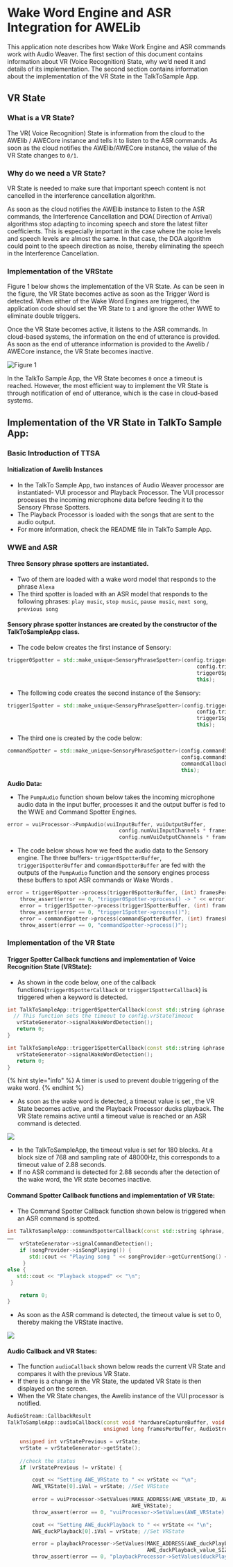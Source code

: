 # Wake Word Engine and ASR Integration for AWELib

This application note describes how Wake Work Engine and ASR commands work with Audio Weaver. The first section of this document contains information about VR \(Voice Recognition\) State, why we’d need it and details of its implementation. The second section contains information about the implementation of the VR State in the TalkToSample App.

## **VR State**

### **What is a VR State?**

The VR\( Voice Recognition\) State is information from the cloud to the AWElib / AWECore instance and tells it to listen to the ASR commands. As soon as the cloud notifies the AWElib/AWECore instance, the value of the VR State changes to `0/1`.

### **Why do we need a VR State**?

VR State is needed to make sure that important speech content is not cancelled in the interference cancellation algorithm.

As soon as the cloud notifies the AWElib instance to listen to the ASR commands, the Interference Cancellation and DOA\( Direction of Arrival\) algorithms stop adapting to incoming speech and store the latest filter coefficients. This is especially important in the case where the noise levels and speech levels are almost the same. In that case, the DOA algorithm could point to the speech direction as noise, thereby eliminating the speech in the Interference Cancellation.

### **Implementation of the VRState**

Figure 1 below shows the implementation of the VR State. As can be seen in the figure, the VR State becomes active as soon as the Trigger Word is detected. When either of the Wake Word Engines are triggered, the application code should set the VR State to `1` and ignore the other WWE to eliminate double triggers.

Once the VR State becomes active, it listens to the ASR commands. In cloud-based systems, the information on the end of utterance is provided. As soon as the end of utterance information is provided to the Awelib / AWECore instance, the VR State becomes inactive.

![Figure 1](../.gitbook/assets/0%20%289%29.png)

In the TalkTo Sample App, the VR State becomes `0` once a timeout is reached. However, the most efficient way to implement the VR State is through notification of end of utterance, which is the case in cloud-based systems.

## **Implementation of the VR State in TalkTo Sample App:**

### **Basic Introduction of TTSA**

#### **Initialization of Awelib Instances**

* In the TalkTo Sample App, two instances of Audio Weaver processor are instantiated- VUI processor and Playback Processor. The VUI processor processes the incoming microphone data before feeding it to the Sensory Phrase Spotters.
* The Playback Processor is loaded with the songs that are sent to the audio output.
* For more information, check the README file in TalkTo Sample App.

### **WWE and ASR**

#### **Three Sensory phrase spotters are instantiated.**

* Two of them are loaded with a wake word model that responds to the phrase `Alexa`
* The third spotter is loaded with an ASR model that responds to the following phrases: `play music`, `stop music`, `pause music`, `next song`, `previous song`

#### **Sensory phrase spotter instances are created by the constructor of the TalkToSampleApp class.**

* The code below creates the first instance of Sensory:

```cpp
trigger0Spotter = std::make_unique<SensoryPhraseSpotter>(config.trigger0SpotterModelFilename,
                                                             config.trigger0SpotterSensitivity,
                                                             trigger0SpotterCallbackFunction,
                                                             this);
```

* The following code creates the second instance of the Sensory:

```cpp
trigger1Spotter = std::make_unique<SensoryPhraseSpotter>(config.trigger1SpotterModelFilename,
                                                             config.trigger1SpotterSensitivity,
                                                             trigger1SpotterCallbackFunction,
                                                             this);
```

* The third one is created by the code below:

```cpp
commandSpotter = std::make_unique<SensoryPhraseSpotter>(config.commandSpotterModelFilename,
                                                        config.commandSpotterSensitivity,
                                                        commandCallbackFunction,
                                                        this);
```

**Audio Data:**

* The `PumpAudio` function shown below takes the incoming microphone audio data in the input buffer, processes it and the output buffer is fed to the WWE and Command Spotter Engines.

```cpp
error = vuiProcessor->PumpAudio(vuiInputBuffer, vuiOutputBuffer,
                                    config.numVuiInputChannels * framesPerBuffer,
                                    config.numVuiOutputChannels * framesPerBuffer);
```

* The code below shows how we feed the audio data to the Sensory engine. The three buffers- `trigger0SpotterBuffer`, `trigger1SpotterBuffer` and `commandSpotterBuffer` are fed with the outputs of the `PumpAudio` function and the sensory engines process these buffers to spot ASR commands or Wake Words .

```cpp
error = trigger0Spotter->process(trigger0SpotterBuffer, (int) framesPerBuffer / config.decimationRatio);
    throw_assert(error == 0, "trigger0Spotter->process() -> " << error);
    error = trigger1Spotter->process(trigger1SpotterBuffer, (int) framesPerBuffer / config.decimationRatio);
    throw_assert(error == 0, "trigger1Spotter->process()");
    error = commandSpotter->process(commandSpotterBuffer, (int) framesPerBuffer / config.decimationRatio);
    throw_assert(error == 0, "commandSpotter->process()");
```

### **Implementation of the VR State**

####  **Trigger Spotter Callback functions and implementation of Voice Recognition State \(VRState\):**

* As shown in the code below, one of the callback functions\(`trigger0SpotterCallback` or `trigger1SpotterCallback`\) is triggered when a keyword is detected.

```cpp
int TalkToSampleApp::trigger0SpotterCallback(const std::string &phrase, double begin, double end) {
  // This function sets the timeout to config.vrStateTimeout
   vrStateGenerator->signalWakeWordDetection(); 
   return 0;
}

int TalkToSampleApp::trigger1SpotterCallback(const std::string &phrase, double begin, double end){ 
   vrStateGenerator->signalWakeWordDetection();
   return 0;
}
```

{% hint style="info" %}
A timer is used to prevent double triggering of the wake word.
{% endhint %}

* As soon as the wake word is detected, a timeout value is set , the VR State becomes active, and the Playback Processor ducks playback. The VR State remains active until a timeout value is reached or an ASR command is detected.

![](../.gitbook/assets/1%20%289%29.png)

*  In the TalkToSampleApp, the timeout value is set for 180 blocks. At a block size of 768 and sampling rate of 48000Hz, this corresponds to a timeout value of 2.88 seconds.
* If no ASR command is detected for 2.88 seconds after the detection of the wake word, the VR state becomes inactive.

#### **Command Spotter Callback functions and implementation of VR State:**

* The Command Spotter Callback function shown below is triggered when an ASR command is spotted.

```cpp
int TalkToSampleApp::commandSpotterCallback(const std::string &phrase, double begin, double end) {
……
    vrStateGenerator->signalCommandDetection();
    if (songProvider->isSongPlaying()) {
       std::cout << "Playing song " << songProvider->getCurrentSong() << "\n";
     }
else {
   std::cout << "Playback stopped" << "\n";
 }

    return 0;
}
```

* As soon as the ASR command is detected, the timeout value is set to 0, thereby making the VRState inactive.

![](../.gitbook/assets/2%20%289%29.png)

#### **Audio Callback and VR States:**

* The function `audioCallback` shown below reads the current VR State and compares it with the previous VR State.
* If there is a change in the VR State, the updated VR State is then displayed on the screen.
* When the VR State changes, the Awelib instance of the VUI processor is notified.

```cpp
AudioStream::CallbackResult
TalkToSampleApp::audioCallback(const void *hardwareCaptureBuffer, void *hardwarePlaybackBuffer,
                               unsigned long framesPerBuffer, AudioStream::CallbackFlag statusFlag) {

    unsigned int vrStatePrevious = vrState;
    vrState = vrStateGenerator->getState();
    
    //check the status
    if (vrStatePrevious != vrState) {

        cout << "Setting AWE_VRState to " << vrState << "\n";
        AWE_VRState[0].iVal = vrState; //Set VRState  
        
        error = vuiProcessor->SetValues(MAKE_ADDRESS(AWE_VRState_ID, AWE_VRState_value_OFFSET), AWE_VRState_value_SIZE
                                        AWE_VRState);
        throw_assert(error == 0, "vuiProcessor->SetValues(AWE_VRState) returned " << error);

        cout << "Setting AWE_duckPlayback to " << vrState << "\n";
        AWE_duckPlayback[0].iVal = vrState; //Set VRState

        error = playbackProcessor->SetValues(MAKE_ADDRESS(AWE_duckPlayback_ID, AWE_duckPlayback_value_OFFSET),
                                             AWE_duckPlayback_value_SIZE, AWE_duckPlayback);
        throw_assert(error == 0, "playbackProcessor->SetValues(duckPlayback) returned " << error);
```

